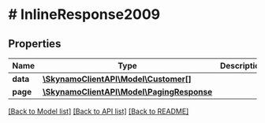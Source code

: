 # # InlineResponse2009

## Properties

Name | Type | Description | Notes
------------ | ------------- | ------------- | -------------
**data** | [**\SkynamoClientAPI\Model\Customer[]**](Customer.md) |  | [optional]
**page** | [**\SkynamoClientAPI\Model\PagingResponse**](PagingResponse.md) |  | [optional]

[[Back to Model list]](../../README.md#models) [[Back to API list]](../../README.md#endpoints) [[Back to README]](../../README.md)
